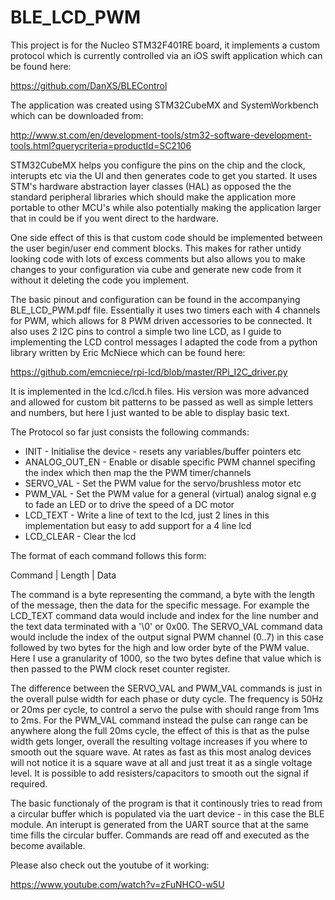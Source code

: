 # BLE_LCD_PWM

This project is for the Nucleo STM32F401RE board, it implements a custom protocol which is currently controlled via an iOS swift application which can be found here:

https://github.com/DanXS/BLEControl

The application was created using STM32CubeMX and SystemWorkbench which can be downloaded from:

http://www.st.com/en/development-tools/stm32-software-development-tools.html?querycriteria=productId=SC2106

STM32CubeMX helps you configure the pins on the chip and the clock, interupts etc via the UI and then generates code to get you started.  It uses STM's hardware abstraction layer classes (HAL) as opposed the the standard peripheral libraries which should make the application more portable to other MCU's while also potentially making the application larger that in could be if you went direct to the hardware.

One side effect of this is that custom code should be implemented between the user begin/user end comment blocks.  This makes for rather untidy looking code with lots of excess comments but also allows you to make changes to your configuration via cube and generate new code from it without it deleting the code you implement.

The basic pinout and configuration can be found in the accompanying BLE_LCD_PWM.pdf file.  Essentially it uses two timers each with 4 channels for PWM, which allows for 8 PWM driven accessories to be connected.  It also uses 2 I2C pins to control a simple two line LCD, as I guide to implementing the LCD control messages I adapted the code from a python library written by Eric McNiece which can be found here:

https://github.com/emcniece/rpi-lcd/blob/master/RPi_I2C_driver.py

It is implemented in the lcd.c/lcd.h files.  His version was more advanced and allowed for custom bit patterns to be passed as well as simple letters and numbers, but here I just wanted to be able to display basic text.

The Protocol so far just consists the following commands:

* INIT - Initialise the device - resets any variables/buffer pointers etc
* ANALOG_OUT_EN - Enable or disable specific PWM channel specifing the index which then map the the PWM timer/channels
* SERVO_VAL - Set the PWM value for the servo/brushless motor etc
* PWM_VAL - Set the PWM value for a general (virtual) analog signal e.g to fade an LED or to drive the speed of a DC motor
* LCD_TEXT - Write a line of text to the lcd, just 2 lines in this implementation but easy to add support for a 4 line lcd
* LCD_CLEAR - Clear the lcd

The format of each command follows this form:

Command | Length | Data

The command is a byte representing the command, a byte with the length of the message, then the data for the specific message.  For example the LCD_TEXT command data would include and index for the line number and the text data terminated with a '\0' or 0x00.  The SERVO_VAL command data would include the index of the output signal PWM channel (0..7) in this case followed by two bytes for the high and low order byte of the PWM value.  Here I use a granularity of 1000, so the two bytes define that value which is then passed to the PWM clock reset counter register.

The difference between the SERVO_VAL and PWM_VAL commands is just in the overall pulse width for each phase or duty cycle.  The frequency is 50Hz or 20ms per cycle, to control a servo the pulse with should range from 1ms to 2ms. For the PWM_VAL command instead the pulse can range can be anywhere along the full 20ms cycle, the effect of this is that as the pulse width gets longer, overall the resulting voltage increases if you where to smooth out the square wave.  At rates as fast as this most analog devices will not notice it is a square wave at all and just treat it as a single voltage level.  It is possible to add resisters/capacitors to smooth out the signal if required.

The basic functionaly of the program is that it continously tries to read from a circular buffer which is populated via the uart device - in this case the BLE module.  An interupt is generated from the UART source that at the same time fills the circular buffer.  Commands are read off and executed as the become available.

Please also check out the youtube of it working:

https://www.youtube.com/watch?v=zFuNHCO-w5U
